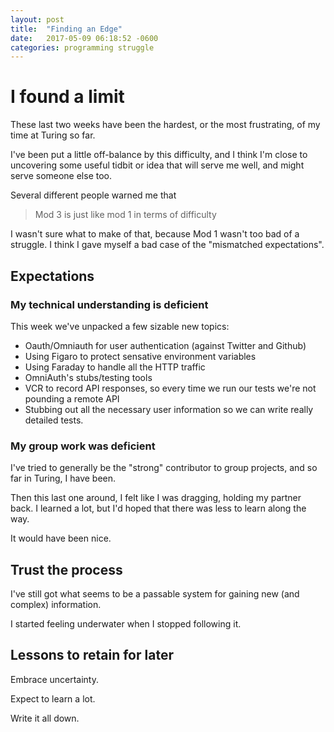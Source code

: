 ```yaml
---
layout: post
title:  "Finding an Edge"
date:   2017-05-09 06:18:52 -0600
categories: programming struggle
---
```


# I found a limit

These last two weeks have been the hardest, or the most frustrating, of my time at Turing so far.

I've been put a little off-balance by this difficulty, and I think I'm close to uncovering some useful tidbit or idea that will serve me well, and might serve someone else too.

Several different people warned me that

> Mod 3 is just like mod 1 in terms of difficulty

I wasn't sure what to make of that, because Mod 1 wasn't too bad of a struggle. I think I gave myself a bad case of the "mismatched expectations".

## Expectations

### My technical understanding is deficient

This week we've unpacked a few sizable new topics:

- Oauth/Omniauth for user authentication (against Twitter and Github)
- Using Figaro to protect sensative environment variables
- Using Faraday to handle all the HTTP traffic
- OmniAuth's stubs/testing tools
- VCR to record API responses, so every time we run our tests we're not pounding a remote API
- Stubbing out all the necessary user information so we can write really detailed tests.



### My group work was deficient

I've tried to generally be the "strong" contributor to group projects, and so far in Turing, I have been.

Then this last one around, I felt like I was dragging, holding my partner back. I learned a lot, but I'd hoped that there was less to learn along the way.

It would have been nice.


## Trust the process

I've still got what seems to be a passable system for gaining new (and complex) information.

I started feeling underwater when I stopped following it.

## Lessons to retain for later

Embrace uncertainty.

Expect to learn a lot.

Write it all down.
